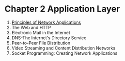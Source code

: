 # Chapter 2 Application Layer

1. [Principles of Network Applications](1_principles_of_network_applications/README.md)
2. The Web and HTTP
3. Electronic Mail in the Internet
4. DNS-The Internet's Directory Service
5. Peer-to-Peer File Distribution
6. Video Streaming and Content Distribution Networks
7. Socket Programming: Creating Network Applications